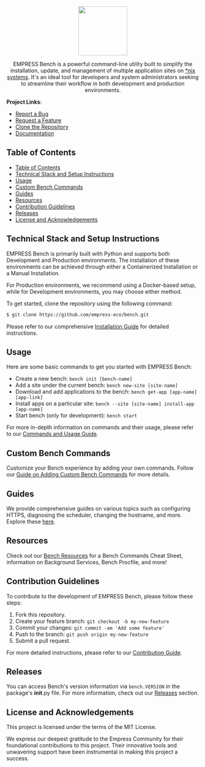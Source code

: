 <div align="center">
  <img src="https://grow.empress.eco/uploads/default/original/2X/1/1f1e1044d3864269d2a613577edb9763890422ab.png" height="128">

  EMPRESS Bench is a powerful command-line utility built to simplify the installation, update, and management of multiple application sites on [*nix systems](https://en.wikipedia.org/wiki/Unix-like). It's an ideal tool for developers and system administrators seeking to streamline their workflow in both development and production environments.
</div>

**Project Links**:
- [Report a Bug](https://github.com/empress-eco/bench/issues)
- [Request a Feature](https://github.com/empress-eco/bench/issues)
- [Clone the Repository](https://github.com/empress-eco/bench.git)
- [Documentation](https://grow.empress.eco/)

## Table of Contents

- [Table of Contents](#table-of-contents)
- [Technical Stack and Setup Instructions](#technical-stack-and-setup-instructions)
- [Usage](#usage)
- [Custom Bench Commands](#custom-bench-commands)
- [Guides](#guides)
- [Resources](#resources)
- [Contribution Guidelines](#contribution-guidelines)
- [Releases](#releases)
- [License and Acknowledgements](#license-and-acknowledgements)

## Technical Stack and Setup Instructions

EMPRESS Bench is primarily built with Python and supports both Development and Production environments. The installation of these environments can be achieved through either a Containerized Installation or a Manual Installation. 

For Production environments, we recommend using a Docker-based setup, while for Development environments, you may choose either method. 

To get started, clone the repository using the following command:

```sh
$ git clone https://github.com/empress-eco/bench.git
```

Please refer to our comprehensive [Installation Guide](https://grow.empress.eco/) for detailed instructions.

## Usage

Here are some basic commands to get you started with EMPRESS Bench:

- Create a new bench: `bench init [bench-name]`
- Add a site under the current bench: `bench new-site [site-name]`
- Download and add applications to the bench: `bench get-app [app-name] [app-link]`
- Install apps on a particular site: `bench --site [site-name] install-app [app-name]`
- Start bench (only for development): `bench start`

For more in-depth information on commands and their usage, please refer to our [Commands and Usage Guide](https://github.com/empress-eco/bench/blob/develop/docs/commands_and_usage.md).

## Custom Bench Commands

Customize your Bench experience by adding your own commands. Follow our [Guide on Adding Custom Bench Commands](https://github.com/empress-eco/bench/blob/develop/docs/bench_custom_cmd.md) for more details.

## Guides

We provide comprehensive guides on various topics such as configuring HTTPS, diagnosing the scheduler, changing the hostname, and more. Explore these [here](https://Empress.io/docs/user/en/bench/guides).

## Resources

Check out our [Bench Resources](https://Empress.io/docs/user/en/bench/resources) for a Bench Commands Cheat Sheet, information on Background Services, Bench Procfile, and more!

## Contribution Guidelines

To contribute to the development of EMPRESS Bench, please follow these steps:
1. Fork this repository.
2. Create your feature branch: `git checkout -b my-new-feature`
3. Commit your changes: `git commit -am 'Add some feature'`
4. Push to the branch: `git push origin my-new-feature`
5. Submit a pull request.

For more detailed instructions, please refer to our [Contribution Guide](https://github.com/empress-eco/bench/CONTRIBUTING.md).

## Releases

You can access Bench's version information via `bench.VERSION` in the package's __init__.py file. For more information, check out our [Releases](https://github.com/empress-eco/bench/releases) section.

## License and Acknowledgements

This project is licensed under the terms of the MIT License.

We express our deepest gratitude to the Empress Community for their foundational contributions to this project. Their innovative tools and unwavering support have been instrumental in making this project a success.